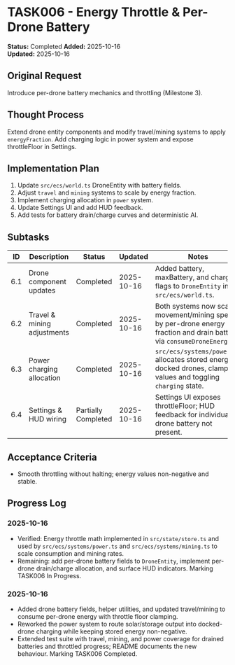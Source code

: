 # TASK006 - Energy Throttle & Per-Drone Battery

**Status:** Completed
**Added:** 2025-10-16  
**Updated:** 2025-10-16

## Original Request

Introduce per-drone battery mechanics and throttling (Milestone 3).

## Thought Process

Extend drone entity components and modify travel/mining systems to apply `energyFraction`. Add charging logic in power system and expose throttleFloor in Settings.

## Implementation Plan

1. Update `src/ecs/world.ts` DroneEntity with battery fields.
1. Adjust `travel` and `mining` systems to scale by energy fraction.
1. Implement charging allocation in `power` system.
1. Update Settings UI and add HUD feedback.
1. Add tests for battery drain/charge curves and deterministic AI.

## Subtasks

| ID  | Description                 | Status              | Updated    | Notes                                                                                                                 |
| --- | --------------------------- | ------------------- | ---------- | --------------------------------------------------------------------------------------------------------------------- |
| 6.1 | Drone component updates     | Completed           | 2025-10-16 | Added battery, maxBattery, and charging flags to `DroneEntity` in `src/ecs/world.ts`.                                 |
| 6.2 | Travel & mining adjustments | Completed           | 2025-10-16 | Both systems now scale movement/mining speed by per-drone energy fraction and drain battery via `consumeDroneEnergy`. |
| 6.3 | Power charging allocation   | Completed           | 2025-10-16 | `src/ecs/systems/power.ts` allocates stored energy to docked drones, clamping values and toggling `charging` state.   |
| 6.4 | Settings & HUD wiring       | Partially Completed | 2025-10-16 | Settings UI exposes throttleFloor; HUD feedback for individual drone battery not present.                             |

## Acceptance Criteria

- Smooth throttling without halting; energy values non-negative and stable.

## Progress Log

### 2025-10-16

- Verified: Energy throttle math implemented in `src/state/store.ts` and used by `src/ecs/systems/power.ts` and `src/ecs/systems/mining.ts` to scale consumption and mining rates.
- Remaining: add per-drone battery fields to `DroneEntity`, implement per-drone drain/charge allocation, and surface HUD indicators. Marking TASK006 In Progress.

### 2025-10-16

- Added drone battery fields, helper utilities, and updated travel/mining to consume per-drone energy with throttle floor clamping.
- Reworked the power system to route solar/storage output into docked-drone charging while keeping stored energy non-negative.
- Extended test suite with travel, mining, and power coverage for drained batteries and throttled progress; README documents the new behaviour. Marking TASK006 Completed.
